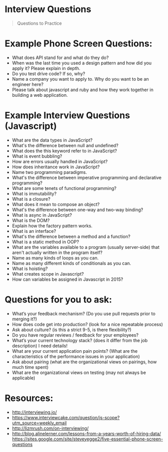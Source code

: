 # Interview Questions
> Questions to Practice

# Example Phone Screen Questions:

* What does API stand for and what do they do?
* When was the last time you used a design pattern and how did you apply it? Please explain in depth.
* Do you test drive code? If so, why?
* Name a company you want to apply to. Why do you want to be an engineer here?
* Please talk about javascript and ruby and how they work together in building a web application.

# Example Interview Questions (Javascript)

* What are the data types in JavaScript?
* What's the difference between null and undefined?
* What does the this keyword refer to in JavaScript?
* What is event bubbling?
* How are errors usually handled in JavaScript?
* How does inheritance work in JavaScript?
* Name two programming paradigms.
* What's the difference between imperative programming and declarative programming?
* What are some tenets of functional programming?
* What is immutability?
* What is a closure?
* What does it mean to compose an object?
* What's the difference between one-way and two-way binding?
* What is async in JavaScript?
* What is the DOM?
* Explain how the factory pattern works.
* What is an interface?
* What's the difference between a method and a function?
* What is a static method in OOP?
* What are the variables available to a program (usually server-side) that aren't actually written in the program itself?
* Name as many kinds of loops as you can.
* Name as many different kinds of conditionals as you can.
* What is hoisting?
* What creates scope in Javascript?
* How can variables be assigned in Javascript in 2015?

# Questions for you to ask:

* What’s your feedback mechanism? (Do you use pull requests prior to merging it?)
* How does code get into production? (look for a nice repeatable process)
* Ask about culture? (is this a strict 9-5, is there flexibility?)
* Do you have regular reviews / feedback for your employees?
* What’s your current technology stack? (does it differ from the job description) I need details!
* What are your current application pain points? (What are the characteristics of the performance issues in your application)
* Ask about pairing (what are the organizational views on pairings, how much time spent)
* What are the organizational views on testing (may not always be applicable)

# Resources:

* http://interviewing.io/
* https://www.interviewcake.com/question/js-scope?utm_source=weekly_email
* http://lizmrush.com/on-interviewing/
* http://blog.alinelerner.com/lessons-from-a-years-worth-of-hiring-data/ https://sites.google.com/site/steveyegge2/five-essential-phone-screen-questions
